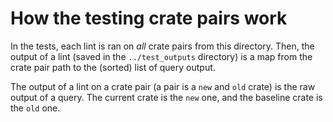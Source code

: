 # How the testing crate pairs work

In the tests, each lint is ran on _all_ crate pairs from this directory.
Then, the output of a lint (saved in the `../test_outputs` directory)
is a map from the crate pair path to the (sorted) list of query output.

The output of a lint on a crate pair (a pair is a `new` and `old` crate) 
is the raw output of a query. The current crate is the `new` one,
and the baseline crate is the `old` one.
